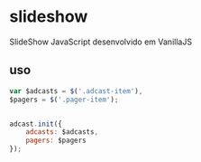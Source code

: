 # slideshow

SlideShow JavaScript desenvolvido em VanillaJS


## uso

```javascript
var $adcasts = $('.adcast-item'),
$pagers = $('.pager-item');


adcast.init({
    adcasts: $adcasts,
    pagers: $pagers
});
```